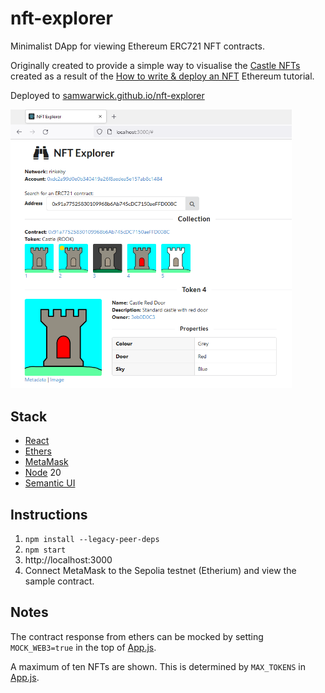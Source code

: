 # nft-explorer

Minimalist DApp for viewing Ethereum ERC721 NFT contracts.

Originally created to provide a simple way to visualise the [Castle NFTs](https://github.com/samwarwick/castle-nft) created as a result of the [How to write & deploy an NFT](https://ethereum.org/en/developers/tutorials/how-to-write-and-deploy-an-nft/) Ethereum tutorial.

Deployed to [samwarwick.github.io/nft-explorer](https://samwarwick.github.io/nft-explorer/)

<kbd><img src="NFT_Explorer.PNG" width="450"></kbd>

## Stack

-   [React](https://reactjs.org/)
-   [Ethers](https://github.com/ethers-io/ethers.js)
-   [MetaMask](https://metamask.io/)
-   [Node](https://nodejs.org/en/blog/release/v20.18.0) 20
-   [Semantic UI](https://react.semantic-ui.com/)

## Instructions

1. `npm install --legacy-peer-deps`
2. `npm start`
3. http://localhost:3000
4. Connect MetaMask to the Sepolia testnet (Etherium) and view the sample contract.

## Notes

The contract response from ethers can be mocked by setting `MOCK_WEB3=true` in the top of [App.js](src/App.js).

A maximum of ten NFTs are shown. This is determined by `MAX_TOKENS` in [App.js](src/App.js).
